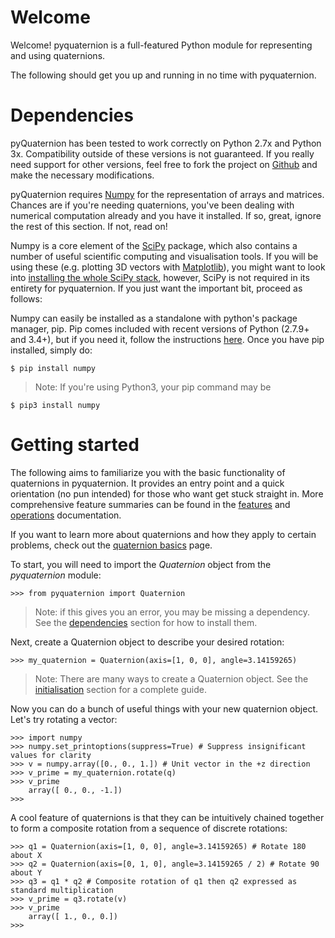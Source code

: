 # Welcome
Welcome! pyquaternion is a full-featured Python module for representing and using quaternions.

The following should get you up and running in no time with pyquaternion.

<a name="dependencies"></a>
# Dependencies
pyQuaternion has been tested to work correctly on Python 2.7x and Python 3x. Compatibility outside of these versions is not guaranteed. If you really need support for other versions, feel free to fork the project on [Github](https://github.com/KieranWynn/pyquaternion) and make the necessary modifications.

pyQuaternion requires [Numpy](http://www.numpy.org) for the representation of arrays and matrices. Chances are if you're needing quaternions, you've been dealing with numerical computation already and you have it installed. If so, great, ignore the rest of this section. If not, read on!

Numpy is a core element of the [SciPy](http://www.scipy.org/about.html) package, which also contains a number of useful scientific computing and visualisation tools. If you will be using these (e.g. plotting 3D vectors with [Matplotlib](http://matplotlib.org)), you might want to look into [installing the whole SciPy stack](http://www.scipy.org/install.html), however, SciPy is not required in its entirety for pyquaternion. If you just want the important bit, proceed as follows:

Numpy can easily be installed as a standalone with python's package manager, pip. Pip comes included with recent versions of Python (2.7.9+ and 3.4+), but if you need it, follow the instructions [here](https://pip.pypa.io/en/latest/installing.html#install-pip). 
Once you have pip installed, simply do:

	$ pip install numpy

> Note: If you're using Python3, your pip command may be 

	$ pip3 install numpy


<a name="getting_started"></a>
# Getting started
The following aims to familiarize you with the basic functionality of quaternions in pyquaternion. It provides an entry point and a quick orientation (no pun intended) for those who want get stuck straight in. More comprehensive feature summaries can be found in the [features][features] and [operations][operations] documentation.

 If you want to learn more about quaternions and how they apply to certain problems, check out the [quaternion basics][quaternion basics] page.

To start, you will need to import the *Quaternion* object from the *pyquaternion* module:
	
	>>> from pyquaternion import Quaternion

> Note: if this gives you an error, you may be missing a dependency. See the [dependencies](#dependencies) section for how to install them.
	
Next, create a Quaternion object to describe your desired rotation:

	>>> my_quaternion = Quaternion(axis=[1, 0, 0], angle=3.14159265)
> Note: There are many ways to create a Quaternion object. See the [initialisation][initialisation] section for a complete guide.

Now you can do a bunch of useful things with your new quaternion object. Let's try rotating a vector:
	
	>>> import numpy
	>>> numpy.set_printoptions(suppress=True) # Suppress insignificant values for clarity
	>>> v = numpy.array([0., 0., 1.]) # Unit vector in the +z direction
	>>> v_prime = my_quaternion.rotate(q)
	>>> v_prime
		array([ 0., 0., -1.])
	>>>
	
A cool feature of quaternions is that they can be intuitively chained together to form a composite rotation from a sequence of discrete rotations:
	
	>>> q1 = Quaternion(axis=[1, 0, 0], angle=3.14159265) # Rotate 180 about X
	>>> q2 = Quaternion(axis=[0, 1, 0], angle=3.14159265 / 2) # Rotate 90 about Y
	>>> q3 = q1 * q2 # Composite rotation of q1 then q2 expressed as standard multiplication
	>>> v_prime = q3.rotate(v)
	>>> v_prime
		array([ 1., 0., 0.])
	>>>


[quaternion basics]: ./quaternion_basics.md
[initialisation]: ./initialisation.md
[features]: ./features.md
[operations]: ./operations.md